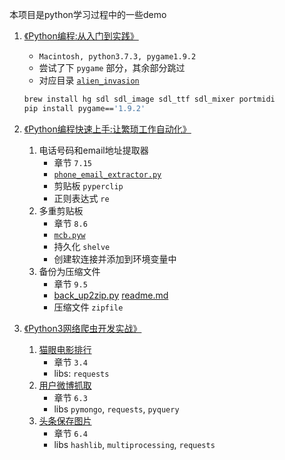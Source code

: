 本项目是python学习过程中的一些demo

1. [《Python编程:从入门到实践》](https://book.douban.com/subject/26829016/)
    * `Macintosh, python3.7.3, pygame1.9.2`
    * 尝试了下 `pygame` 部分，其余部分跳过
    * 对应目录 [`alien_invasion`](./alien_invasion)
    ```bash
    brew install hg sdl sdl_image sdl_ttf sdl_mixer portmidi 
    pip install pygame=='1.9.2' 
    ```
    
2. [《Python编程快速上手:让繁琐工作自动化》](https://book.douban.com/subject/26836700/)    
    1. 电话号码和email地址提取器
        * 章节 `7.15`
        * [`phone_email_extractor.py`](./automate_python/phone_email_extractor/phone_email_extractor.py)
        * 剪贴板 `pyperclip`
        * 正则表达式 `re`
    2. 多重剪贴板
        * 章节 `8.6`
        * [`mcb.pyw`](./automate_python/multi_clipboard/mcb.pyw)
        * 持久化 `shelve`
        * 创建软连接并添加到环境变量中
    3. 备份为压缩文件
        * 章节 `9.5`
        * [back_up2zip.py](./automate_python/back_up_zip/back_up2zip.py)
            [readme.md](./automate_python/back_up_zip/readme.md)
        * 压缩文件 `zipfile`

3. [《Python3网络爬虫开发实战》](https://book.douban.com/subject/30175598/)
    1. [猫眼电影排行](./spider/maoyan/README.md)
        * 章节 `3.4`
        * libs: `requests`
    2. [用户微博抓取](./spider/weibo/weibo_list.py)
        * 章节 `6.3`
        * libs `pymongo`, `requests`, `pyquery`
    3. [头条保存图片](./spider/jiepai/README.md)
        * 章节 `6.4`
        * libs `hashlib`, `multiprocessing`, `requests`